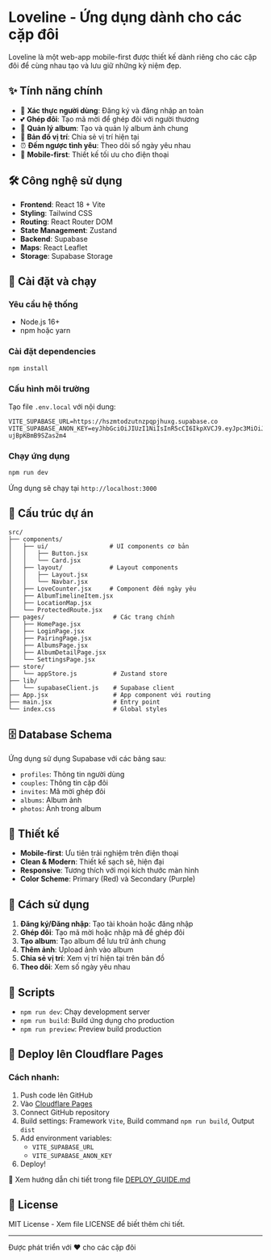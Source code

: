 # Loveline - Ứng dụng dành cho các cặp đôi

Loveline là một web-app mobile-first được thiết kế dành riêng cho các cặp đôi để cùng nhau tạo và lưu giữ những kỷ niệm đẹp.

## ✨ Tính năng chính

- 🔐 **Xác thực người dùng**: Đăng ký và đăng nhập an toàn
- 💕 **Ghép đôi**: Tạo mã mời để ghép đôi với người thương
- 📸 **Quản lý album**: Tạo và quản lý album ảnh chung
- 📍 **Bản đồ vị trí**: Chia sẻ vị trí hiện tại
- ⏰ **Đếm ngược tình yêu**: Theo dõi số ngày yêu nhau
- 📱 **Mobile-first**: Thiết kế tối ưu cho điện thoại

## 🛠️ Công nghệ sử dụng

- **Frontend**: React 18 + Vite
- **Styling**: Tailwind CSS
- **Routing**: React Router DOM
- **State Management**: Zustand
- **Backend**: Supabase
- **Maps**: React Leaflet
- **Storage**: Supabase Storage

## 🚀 Cài đặt và chạy

### Yêu cầu hệ thống
- Node.js 16+ 
- npm hoặc yarn

### Cài đặt dependencies
```bash
npm install
```

### Cấu hình môi trường
Tạo file `.env.local` với nội dung:
```
VITE_SUPABASE_URL=https://hszmtodzutnzpqpjhuxg.supabase.co
VITE_SUPABASE_ANON_KEY=eyJhbGciOiJIUzI1NiIsInR5cCI6IkpXVCJ9.eyJpc3MiOiJzdXBhYmFzZSIsInJlZiI6Imhzem10b2R6dXRuenBxcGpodXhnIiwicm9sZSI6ImFub24iLCJpYXQiOjE3NjEzNzQ2MjUsImV4cCI6MjA3Njk1MDYyNX0.8taC5uxUh1b122KDjWMQtyPWi3-ujBpKBmB9SZas2m4
```

### Chạy ứng dụng
```bash
npm run dev
```

Ứng dụng sẽ chạy tại `http://localhost:3000`

## 📁 Cấu trúc dự án

```
src/
├── components/
│   ├── ui/                 # UI components cơ bản
│   │   ├── Button.jsx
│   │   └── Card.jsx
│   ├── layout/             # Layout components
│   │   ├── Layout.jsx
│   │   └── Navbar.jsx
│   ├── LoveCounter.jsx     # Component đếm ngày yêu
│   ├── AlbumTimelineItem.jsx
│   ├── LocationMap.jsx
│   └── ProtectedRoute.jsx
├── pages/                   # Các trang chính
│   ├── HomePage.jsx
│   ├── LoginPage.jsx
│   ├── PairingPage.jsx
│   ├── AlbumsPage.jsx
│   ├── AlbumDetailPage.jsx
│   └── SettingsPage.jsx
├── store/
│   └── appStore.js          # Zustand store
├── lib/
│   └── supabaseClient.js    # Supabase client
├── App.jsx                  # App component với routing
├── main.jsx                 # Entry point
└── index.css                # Global styles
```

## 🗄️ Database Schema

Ứng dụng sử dụng Supabase với các bảng sau:

- `profiles`: Thông tin người dùng
- `couples`: Thông tin cặp đôi
- `invites`: Mã mời ghép đôi
- `albums`: Album ảnh
- `photos`: Ảnh trong album

## 🎨 Thiết kế

- **Mobile-first**: Ưu tiên trải nghiệm trên điện thoại
- **Clean & Modern**: Thiết kế sạch sẽ, hiện đại
- **Responsive**: Tương thích với mọi kích thước màn hình
- **Color Scheme**: Primary (Red) và Secondary (Purple)

## 📱 Cách sử dụng

1. **Đăng ký/Đăng nhập**: Tạo tài khoản hoặc đăng nhập
2. **Ghép đôi**: Tạo mã mời hoặc nhập mã để ghép đôi
3. **Tạo album**: Tạo album để lưu trữ ảnh chung
4. **Thêm ảnh**: Upload ảnh vào album
5. **Chia sẻ vị trí**: Xem vị trí hiện tại trên bản đồ
6. **Theo dõi**: Xem số ngày yêu nhau

## 🔧 Scripts

- `npm run dev`: Chạy development server
- `npm run build`: Build ứng dụng cho production
- `npm run preview`: Preview build production

## 🚀 Deploy lên Cloudflare Pages

### Cách nhanh:
1. Push code lên GitHub
2. Vào [Cloudflare Pages](https://dash.cloudflare.com)
3. Connect GitHub repository
4. Build settings: Framework `Vite`, Build command `npm run build`, Output `dist`
5. Add environment variables:
   - `VITE_SUPABASE_URL`
   - `VITE_SUPABASE_ANON_KEY`
6. Deploy!

📖 Xem hướng dẫn chi tiết trong file [DEPLOY_GUIDE.md](./DEPLOY_GUIDE.md)

## 📄 License

MIT License - Xem file LICENSE để biết thêm chi tiết.

---

Được phát triển với ❤️ cho các cặp đôi

